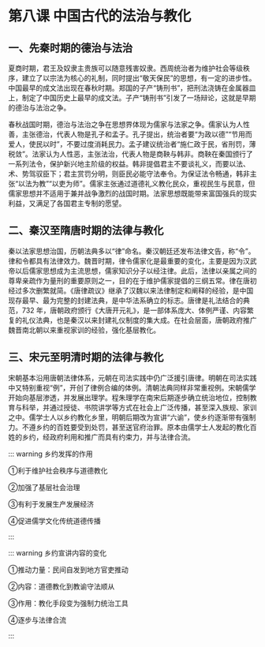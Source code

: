 # 第八课 中国古代的法治与教化

## 一、先秦时期的德治与法治

夏商时期，君王及奴隶主贵族可以随意残害奴隶。西周统治者为维护社会等级秩序，建立了以宗法为核心的礼制，同时提出“敬天保民”的思想，有一定的进步性。中国最早的成文法出现在春秋时期。郑国的子产“铸刑书”，把刑法浇铸在金属器皿上，制定了中国历史上最早的成文法。子产“铸刑书”引发了一场辩论，这就是早期的德治与法治之争。

春秋战国时期，德治与法治之争在思想界体现为儒家与法家之争。儒家认为人性善，主张德治，代表人物是孔子和孟子。孔子提出，统治者要“为政以德”“节用而爱人，使民以时”，不要过度消耗民力。孟子建议统治者“施仁政于民，省刑罚，薄税敛”。法家认为人性恶，主张法治，代表人物是商鞅与韩非。商鞅在秦国颁行了一系列法令，保护新兴地主阶级的权益。韩非提倡君主不要谈礼义，而要以法、术、势驾驭臣下；君主赏罚分明，则臣民必能守法奉令。为保证法令畅通，韩非主张“以法为教”“以吏为师”。儒家主张通过道德礼义教化民众，重视民生与民意，但儒家思想并不适用于兼并战争激烈的战国时期。法家思想既能带来富国强兵的现实利益，又满足了各国君主专制的愿望。

## 二、秦汉至隋唐时期的法律与教化

秦以法家思想治国，历朝法典多以“律”命名。秦汉朝廷还发布法律文告，称“令”。律和令都具有法律效力。魏晋时期，律令儒家化是最重要的变化，主要是因为汉武帝以后儒家思想成为主流思想，儒家知识分子以经注律。此后，法律以亲属之间的尊卑亲疏作为量刑的重要原则之一，目的在于维护儒家提倡的三纲五常。律在唐初经过多次删繁就简。《唐律疏议》继承了汉魏以来法律制定和阐释的经验，是中国现存最早、最为完整的封建法典，是中华法系确立的标志。唐律是礼法结合的典范，732 年，唐朝政府颁行《大唐开元礼》，是一部体系庞大、体例严谨、内容繁复的礼仪法典，也是秦汉以来封建礼仪制度的集大成。在社会层面，唐朝政府推广魏晋南北朝以来重视家训的经验，强化基层教化。

## 三、宋元至明清时期的法律与教化

宋朝基本沿用唐朝法律体系，元朝在司法实践中仍广泛援引唐律。明朝在司法实践中又特别重视“例”，开创了律例合编的体例。清朝法典同样非常重视例。宋朝儒学开始向基层渗透，并发展出理学。程朱理学在南宋后期逐步确立统治地位，控制教育与科举，并通过授徒、书院讲学等方式在社会上广泛传播，甚至深入族规、家训之中。儒学士人以乡约教化乡里，明朝后期改为宣讲“六谕”，使乡约逐渐带有强制力。不遵乡约的百姓要受到处罚，甚至送官府治罪。原本由儒学士人发起的教化百姓的乡约，经政府利用和推广而具有约束力，并与法律合流。

::: warning 乡约发挥的作用

①利于维护社会秩序与道德教化

②加强了基层社会治理

③有利于发展生产发展经济

④促进儒学文化传统道德传播

:::

::: warning 乡约宣讲内容的变化

①推动力量：民间自发到地方官吏推动

②内容：道德教化到教谕守法顺从

③作用：教化手段变为强制力统治工具

④逐步与法律合流

:::